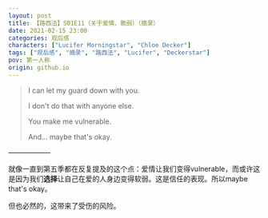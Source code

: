 ```yaml
---
layout: post
title: 【路西法】S01E11（关于爱情、脆弱）（摘录）
date: 2021-02-15 23:00
categories: 观后感
characters: ["Lucifer Morningstar", "Chloe Decker"]
tags: ["观后感", "摘录", "路西法", "Lucifer", "Deckerstar"]
pov: 第一人称
origin: github.io
---
```


> I can let my guard down with you.
> 
> I don't do that with anyone else.
> 
> You make me vulnerable.
> 
> And... maybe that's okay.

——————

就像一直到第五季都在反复提及的这个点：爱情让我们变得vulnerable，而或许这是因为我们**选择**让自己在爱的人身边变得软弱。这是信任的表现。所以maybe that's okay。

但也必然的，这带来了受伤的风险。
